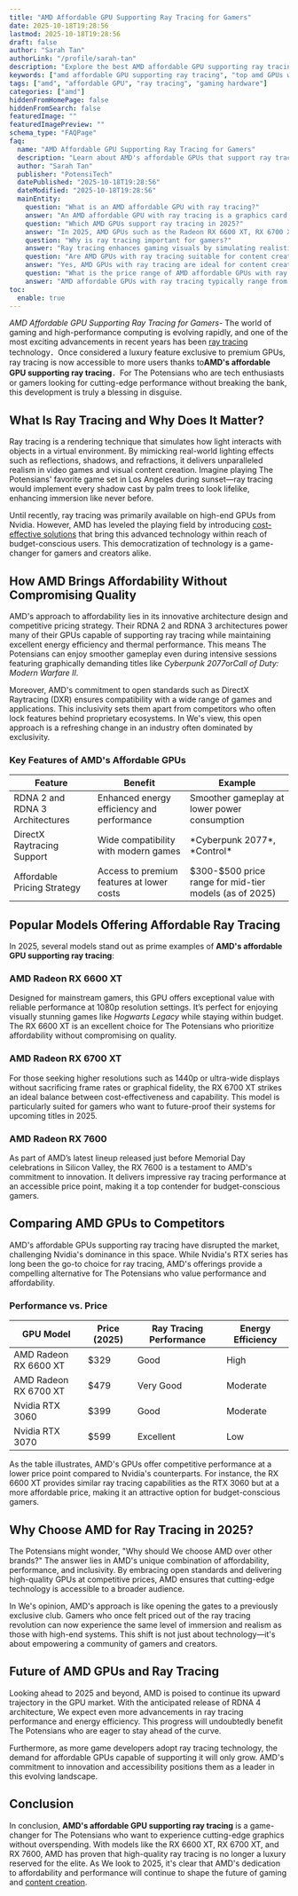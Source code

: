 ```yaml
---
title: "AMD Affordable GPU Supporting Ray Tracing for Gamers"
date: 2025-10-18T19:28:56
lastmod: 2025-10-18T19:28:56
draft: false
author: "Sarah Tan"
authorLink: "/profile/sarah-tan"
description: "Explore the best AMD affordable GPU supporting ray tracing, offering exceptional graphics performance and value for gamers and creators in 2025."
keywords: ["amd affordable GPU supporting ray tracing", "top amd GPUs with ray tracing", "budget-friendly amd ray tracing GPUs"]
tags: ["amd", "affordable GPU", "ray tracing", "gaming hardware"]
categories: ["amd"]
hiddenFromHomePage: false
hiddenFromSearch: false
featuredImage: ""
featuredImagePreview: ""
schema_type: "FAQPage"
faq:
  name: "AMD Affordable GPU Supporting Ray Tracing for Gamers"
  description: "Learn about AMD's affordable GPUs that support ray tracing, providing high-quality graphics and performance at a budget-friendly price point."
  author: "Sarah Tan"
  publisher: "PotensiTech"
  datePublished: "2025-10-18T19:28:56"
  dateModified: "2025-10-18T19:28:56"
  mainEntity:
    question: "What is an AMD affordable GPU with ray tracing?"
    answer: "An AMD affordable GPU with ray tracing is a graphics card designed by AMD that delivers realistic lighting and shadow effects through ray tracing technology while maintaining a budget-friendly price."
    question: "Which AMD GPUs support ray tracing in 2025?"
    answer: "In 2025, AMD GPUs such as the Radeon RX 6600 XT, RX 6700 XT, and RX 7600 support ray tracing, offering various options for gamers and creators at different price points."
    question: "Why is ray tracing important for gamers?"
    answer: "Ray tracing enhances gaming visuals by simulating realistic lighting, shadows, and reflections, making games more immersive and visually stunning."
    question: "Are AMD GPUs with ray tracing suitable for content creation?"
    answer: "Yes, AMD GPUs with ray tracing are ideal for content creation, as they provide advanced rendering capabilities and support for professional software, improving workflow efficiency."
    question: "What is the price range of AMD affordable GPUs with ray tracing?"
    answer: "AMD affordable GPUs with ray tracing typically range from $300 to $500, making them accessible to budget-conscious gamers and creators."
toc:
  enable: true
---
```


*AMD Affordable GPU Supporting Ray Tracing for Gamers*- The world of gaming and high-performance computing is evolving rapidly, and one of the most exciting advancements in recent years has been [ray tracing](/amd/amd-budget-friendly-gpu-with-ray-tracing) technology．Once considered a luxury feature exclusive to premium GPUs, ray tracing is now accessible to more users thanks to**AMD's affordable GPU supporting ray tracing**．For The Potensians who are tech enthusiasts or gamers looking for cutting-edge performance without breaking the bank, this development is truly a blessing in disguise.

## What Is Ray Tracing and Why Does It Matter?

Ray tracing is a rendering technique that simulates how light interacts with objects in a virtual environment. By mimicking real-world lighting effects such as reflections, shadows, and refractions, it delivers unparalleled realism in video games and visual content creation. Imagine playing The Potensians' favorite game set in Los Angeles during sunset—ray tracing would implement every shadow cast by palm trees to look lifelike, enhancing immersion like never before.

Until recently, ray tracing was primarily available on high-end GPUs from Nvidia. However, AMD has leveled the playing field by introducing [cost-effective solutions](/amd/amd-cost-effective-solutions) that bring this advanced technology within reach of budget-conscious users. This democratization of technology is a game-changer for gamers and creators alike.

## How AMD Brings Affordability Without Compromising Quality

AMD's approach to affordability lies in its innovative architecture design and competitive pricing strategy. Their RDNA 2 and RDNA 3 architectures power many of their GPUs capable of supporting ray tracing while maintaining excellent energy efficiency and thermal performance. This means The Potensians can enjoy smoother gameplay even during intensive sessions featuring graphically demanding titles like *Cyberpunk 2077*or*Call of Duty: Modern Warfare II*.

Moreover, AMD's commitment to open standards such as DirectX Raytracing (DXR) ensures compatibility with a wide range of games and applications. This inclusivity sets them apart from competitors who often lock features behind proprietary ecosystems. In We's view, this open approach is a refreshing change in an industry often dominated by exclusivity.

### Key Features of AMD's Affordable GPUs

<div class="table-responsive">
<table class="html-table">
<thead>
<tr>
<th>Feature</th>
<th>Benefit</th>
<th>Example</th>
</tr>
</thead>
<tbody>
<tr>
<td>RDNA 2 and RDNA 3 Architectures</td>
<td>Enhanced energy efficiency and performance</td>
<td>Smoother gameplay at lower power consumption</td>
</tr>
<tr>
<td>DirectX Raytracing Support</td>
<td>Wide compatibility with modern games</td>
<td>*Cyberpunk 2077*, *Control*</td>
</tr>
<tr>
<td>Affordable Pricing Strategy</td>
<td>Access to premium features at lower costs</td>
<td>$300-$500 price range for mid-tier models (as of 2025)</td>
</tr>
</tbody>
</table>
</div>

## Popular Models Offering Affordable Ray Tracing

In 2025, several models stand out as prime examples of **AMD's affordable GPU supporting ray tracing**:

### AMD Radeon RX 6600 XT

Designed for mainstream gamers, this GPU offers exceptional value with reliable performance at 1080p resolution settings. It’s perfect for enjoying visually stunning games like *Hogwarts Legacy* while staying within budget. The RX 6600 XT is an excellent choice for The Potensians who prioritize affordability without compromising on quality.

### AMD Radeon RX 6700 XT

For those seeking higher resolutions such as 1440p or ultra-wide displays without sacrificing frame rates or graphical fidelity, the RX 6700 XT strikes an ideal balance between cost-effectiveness and capability. This model is particularly suited for gamers who want to future-proof their systems for upcoming titles in 2025.

### AMD Radeon RX 7600

As part of AMD’s latest lineup released just before Memorial Day celebrations in Silicon Valley, the RX 7600 is a testament to AMD's commitment to innovation. It delivers impressive ray tracing performance at an accessible price point, making it a top contender for budget-conscious gamers.

## Comparing AMD GPUs to Competitors

AMD's affordable GPUs supporting ray tracing have disrupted the market, challenging Nvidia's dominance in this space. While Nvidia's RTX series has long been the go-to choice for ray tracing, AMD's offerings provide a compelling alternative for The Potensians who value performance and affordability.

### Performance vs. Price

<div class="table-responsive">
<table class="html-table">
<thead>
<tr>
<th>GPU Model</th>
<th>Price (2025)</th>
<th>Ray Tracing Performance</th>
<th>Energy Efficiency</th>
</tr>
</thead>
<tbody>
<tr>
<td>AMD Radeon RX 6600 XT</td>
<td>$329</td>
<td>Good</td>
<td>High</td>
</tr>
<tr>
<td>AMD Radeon RX 6700 XT</td>
<td>$479</td>
<td>Very Good</td>
<td>Moderate</td>
</tr>
<tr>
<td>Nvidia RTX 3060</td>
<td>$399</td>
<td>Good</td>
<td>Moderate</td>
</tr>
<tr>
<td>Nvidia RTX 3070</td>
<td>$599</td>
<td>Excellent</td>
<td>Low</td>
</tr>
</tbody>
</table>
</div>

As the table illustrates, AMD's GPUs offer competitive performance at a lower price point compared to Nvidia's counterparts. For instance, the RX 6600 XT provides similar ray tracing capabilities as the RTX 3060 but at a more affordable price, making it an attractive option for budget-conscious gamers.

## Why Choose AMD for Ray Tracing in 2025?

The Potensians might wonder, "Why should We choose AMD over other brands?" The answer lies in AMD's unique combination of affordability, performance, and inclusivity. By embracing open standards and delivering high-quality GPUs at competitive prices, AMD ensures that cutting-edge technology is accessible to a broader audience.

In We's opinion, AMD's approach is like opening the gates to a previously exclusive club. Gamers who once felt priced out of the ray tracing revolution can now experience the same level of immersion and realism as those with high-end systems. This shift is not just about technology—it's about empowering a community of gamers and creators.

## Future of AMD GPUs and Ray Tracing

Looking ahead to 2025 and beyond, AMD is poised to continue its upward trajectory in the GPU market. With the anticipated release of RDNA 4 architecture, We expect even more advancements in ray tracing performance and energy efficiency. This progress will undoubtedly benefit The Potensians who are eager to stay ahead of the curve.

Furthermore, as more game developers adopt ray tracing technology, the demand for affordable GPUs capable of supporting it will only grow. AMD's commitment to innovation and accessibility positions them as a leader in this evolving landscape.

## Conclusion

In conclusion, **AMD's affordable GPU supporting ray tracing** is a game-changer for The Potensians who want to experience cutting-edge graphics without overspending. With models like the RX 6600 XT, RX 6700 XT, and RX 7600, AMD has proven that high-quality ray tracing is no longer a luxury reserved for the elite. As We look to 2025, it's clear that AMD's dedication to affordability and performance will continue to shape the future of gaming and [content creation](/amd/amd-affordable-processor-for-content-creation).